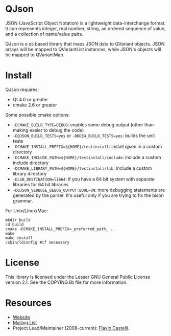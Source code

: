 # QJson
JSON (JavaScript Object Notation) is a lightweight data-interchange format.
It can represents integer, real number, string, an ordered sequence of value, and a collection of name/value pairs.

QJson is a qt-based library that maps JSON data to QVariant objects.
JSON arrays will be mapped to QVariantList instances, while JSON's objects will be mapped to QVariantMap.

# Install

QJson requires:
  - Qt 4.0 or greater
  - cmake 2.6 or greater

Some possible cmake options:
  - `-DCMAKE_BUILD_TYPE=DEBUG`: enables some debug output (other than making
     easier to debug the code)
  - `-DQJSON_BUILD_TESTS=yes` or `-DKDE4_BUILD_TESTS=yes`: builds the unit tests
  - `-DCMAKE_INSTALL_PREFIX=${HOME}/testinstall`: install qjson in a custom directory
  - `-DCMAKE_INCLUDE_PATH=${HOME}/testinstall/include`: include a custom include directory
  - `-DCMAKE_LIBRARY_PATH=${HOME}/testinstall/lib`: include a custom library directory
  - `-DLIB_DESTINATION=lib64`: if you have a 64 bit system with separate
     libraries for 64 bit libraries
  - `-DQJSON_VERBOSE_DEBUG_OUTPUT:BOOL=ON`: more debugging statements are
     generated by the parser. It's useful only if you are trying to fix
     the bison grammar.

For Unix/Linux/Mac:

    mkdir build
    cd build
    cmake -DCMAKE_INSTALL_PREFIX=_preferred_path_ ..
    make
    make install
    /sbin/ldconfig #if necessary

# License
  This library is licensed under the Lesser GNU General Public License version 2.1.
  See the COPYING.lib file for more information.

# Resources

* [Website](http://qjson.sourceforge.net/)
* [Mailing List](https://lists.sourceforge.net/mailman/listinfo/qjson-devel)
* Project Lead/Maintainer (2008-current): [Flavio Castelli](mailto:flavio@castelli.name).
